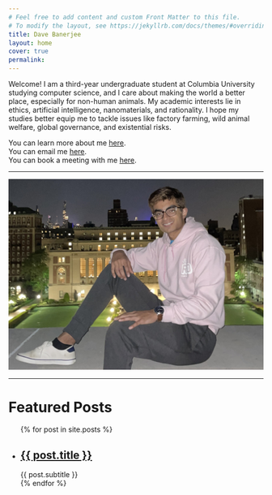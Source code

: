 ```yaml
---
# Feel free to add content and custom Front Matter to this file.
# To modify the layout, see https://jekyllrb.com/docs/themes/#overriding-theme-defaults
title: Dave Banerjee
layout: home
cover: true
permalink: 
---
```


Welcome! I am a third-year undergraduate student at Columbia University studying computer science, and I care about making the world a better place, especially for non-human animals. My academic interests lie in ethics, artificial intelligence, nanomaterials, and rationality. I hope my studies better equip me to tackle issues like factory farming, wild animal welfare, global governance, and existential risks.

You can learn more about me [here](/about).\
You can email me [here](mailto:dave.banerjee1@gmail.com).\
You can book a meeting with me <a href="https://zcal.co/davebanerjee1" target="_blank">here</a>.

---

![Dave hoodie portrait](/low_library_roof_cropped.jpg)

---

<h1>Featured Posts</h1>

<ul>
  {% for post in site.posts %}
    <li>
      <h2><a href="{{ post.url }}">{{ post.title }}</a></h2>
      {{ post.subtitle }}
    </li>
  {% endfor %}
</ul>